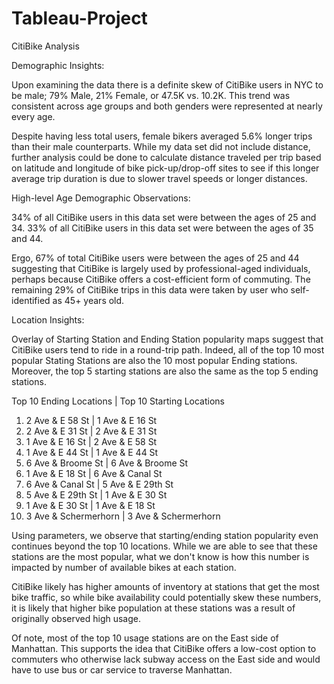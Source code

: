 # Tableau-Project

CitiBike Analysis

Demographic Insights:

Upon examining the data there is a definite skew of CitiBike users in NYC to be male; 79% Male, 21% Female, or 47.5K vs. 10.2K. This trend was consistent across age groups and both genders were represented at nearly every age.

Despite having less total users, female bikers averaged 5.6% longer trips than their male counterparts. While my data set did not include distance, further analysis could be done to calculate distance traveled per trip based on latitude and longitude of bike pick-up/drop-off sites to see if this longer average trip duration is due to slower travel speeds or longer distances.

High-level Age Demographic Observations:

34% of all CitiBike users in this data set were between the ages of 25 and 34.
33% of all CitiBike users in this data set were between the ages of 35 and 44.

Ergo,  67% of total CitiBike users were between the ages of 25 and 44 suggesting that CitiBike is largely used by professional-aged individuals, perhaps because CitiBike offers a cost-efficient form of commuting. The remaining 29% of CitiBike trips in this data were taken by user who self-identified as 45+ years old.


Location Insights:

Overlay of Starting Station and Ending Station popularity maps suggest that CitiBike users tend to ride in a round-trip path. Indeed, all of the top 10 most popular Stating Stations are also the 10 most popular Ending stations. Moreover, the top 5 starting stations are also the same as the top 5 ending stations.

Top 10 Ending Locations   | Top 10 Starting Locations
1.   2 Ave & E 58 St      | 1 Ave & E 16 St
2.   2 Ave & E 31 St      | 2 Ave & E 31 St
3.   1 Ave & E 16 St      | 2 Ave & E 58 St
4.   1 Ave & E 44 St      | 1 Ave & E 44 St
5.   6 Ave & Broome St    | 6 Ave & Broome St
6.   1 Ave & E 18 St      | 6 Ave & Canal St
7.   6 Ave & Canal St     | 5 Ave & E 29th St
8.   5 Ave & E 29th St    | 1 Ave & E 30 St
9.   1 Ave & E 30 St      | 1 Ave & E 18 St
10.  3 Ave & Schermerhorn | 3 Ave & Schermerhorn


Using parameters, we observe that starting/ending station popularity even continues beyond the top 10 locations. While we are able to see that these stations are the most popular, what we don't know is how this number is impacted by number of available bikes at each station.

CitiBike likely has higher amounts of inventory at stations that get the most bike traffic, so while bike availability could potentially skew these numbers, it is likely that higher bike population at these stations was a result of originally observed high usage.

Of note, most of the top 10 usage stations are on the East side of Manhattan. This supports the idea that CitiBike offers a low-cost option to commuters who otherwise lack subway access on the East side and would have to use bus or car service to traverse Manhattan. 
